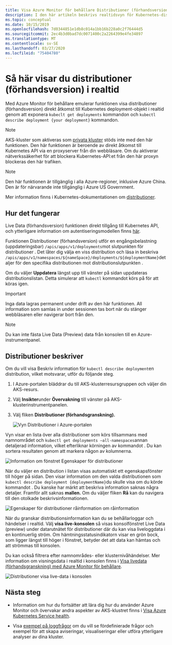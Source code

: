 ```yaml
---
title: Visa Azure Monitor för behållare Distributioner (förhandsversion) | Microsoft-dokument
description: I den här artikeln beskrivs realtidsvyn för Kubernetes-distributioner utan att använda kubectl i Azure Monitor för behållare.
ms.topic: conceptual
ms.date: 10/15/2019
ms.openlocfilehash: 7d0344851e1db8c014a1bb16b228a0c2f76444d5
ms.sourcegitcommit: 2ec4b3d0bad7dc0071400c2a2264399e4fe34897
ms.translationtype: MT
ms.contentlocale: sv-SE
ms.lasthandoff: 03/27/2020
ms.locfileid: "75404780"
---
```

# <a name="how-to-view-deployments-preview-in-real-time"></a>Så här visar du distributioner (förhandsversion) i realtid

Med Azure Monitor för behållare emulerar funktionen visa distributioner (förhandsversion) direkt åtkomst till Kubernetes deployment-objekt i realtid genom att exponera `kubeclt get deployments` kommandon och `kubectl describe deployment {your deployment}` kommandon. 

>[!NOTE]
>AKS-kluster som aktiveras som [privata kluster](https://azure.microsoft.com/updates/aks-private-cluster/) stöds inte med den här funktionen. Den här funktionen är beroende av direkt åtkomst till Kubernetes API via en proxyserver från din webbläsare. Om du aktiverar nätverkssäkerhet för att blockera Kubernetes-API:et från den här proxyn blockeras den här trafiken. 

>[!NOTE]
>Den här funktionen är tillgänglig i alla Azure-regioner, inklusive Azure China. Den är för närvarande inte tillgänglig i Azure US Government.

Mer information finns i Kubernetes-dokumentationen om [distributioner](https://kubernetes.io/docs/concepts/workloads/controllers/deployment/). 

## <a name="how-it-works"></a>Hur det fungerar

Live Data (förhandsversion) funktionen direkt tillgång till Kubernetes API, och ytterligare information om autentiseringsmodellen finns [här](https://kubernetes.io/docs/concepts/overview/kubernetes-api/). 

Funktionen Distributioner (förhandsversion) utför en engångsbelastning (uppdateringsbar) `/apis/apps/v1/deployments`mot slutpunkten för distributioner . Det låter dig välja en viss distribution och läsa in beskriva `/apis/apps/v1/namespaces/${nameSpace}/deployments/${deploymentName}`detaljer för den specifika distributionen mot distributionslutpunkten . 

Om du väljer **Uppdatera** längst upp till vänster på sidan uppdateras distributionslistan. Detta simulerar att `kubectl` kommandot körs på för att köras igen. 

>[!IMPORTANT]
>Inga data lagras permanent under drift av den här funktionen. All information som samlas in under sessionen tas bort när du stänger webbläsaren eller navigerar bort från den.  

>[!NOTE]
>Du kan inte fästa Live Data (Preview) data från konsolen till en Azure-instrumentpanel.

## <a name="deployments-describe"></a>Distributioner beskriver

Om du vill visa Beskriv information för `kubectl describe deployment`en distribution, vilket motsvarar, utför du följande steg.

1. I Azure-portalen bläddrar du till AKS-klusterresursgruppen och väljer din AKS-resurs.

2. Välj **Insikter**under **Övervakning** till vänster på AKS-klusterinstrumentpanelen. 

3. Välj fliken **Distributioner (förhandsgranskning).**

    ![Vyn Distributioner i Azure-portalen](./media/container-insights-livedata-deployments/deployment-view.png)

Vyn visar en lista över alla distributioner som körs tillsammans med namnområdet och `kubectl get deployments –all-namespaces`annan detaljerad information, vilket efterliknar körningen av kommandot . Du kan sortera resultaten genom att markera någon av kolumnerna. 

![Information om fönstret Egenskaper för distributioner](./media/container-insights-livedata-deployments/deployment-properties-pane-details.png)

När du väljer en distribution i listan visas automatiskt ett egenskapsfönster till höger på sidan. Den visar information om den valda distributionen som `kubectl describe deployment {deploymentName}`du skulle visa om du körde kommandot . Du kanske har märkt att beskriva information saknas några detaljer. Framför allt saknas **mallen.** Om du väljer fliken **Rå** kan du navigera till den otolkade beskrivsinformationen.  

![Egenskaper för distributioner råinformation om råinformation](./media/container-insights-livedata-deployments/deployment-properties-pane-raw.png)

När du granskar distributionsinformation kan du se behållarloggar och händelser i realtid. Välj **visa live-konsolen** så visas konsolfönstret Live Data (preview) under datarutnätet för distributioner där du kan visa liveloggdata i en kontinuerlig ström. Om hämtningsstatusindikatorn visar en grön bock, som ligger längst till höger i fönstret, betyder det att data kan hämtas och att strömmas till konsolen.

Du kan också filtrera efter namnområdes- eller klusternivåhändelser. Mer information om visningsdata i realtid i konsolen finns i [Visa livedata (förhandsgranskning) med Azure Monitor för behållare](container-insights-livedata-overview.md). 

![Distributioner visa live-data i konsolen](./media/container-insights-livedata-deployments/deployments-console-view-events.png)

## <a name="next-steps"></a>Nästa steg

- Information om hur du fortsätter att lära dig hur du använder Azure Monitor och övervakar andra aspekter av AKS-klustret finns i [Visa Azure Kubernetes Service health](container-insights-analyze.md).

- Visa [exempel på loggfrågor](container-insights-log-search.md#search-logs-to-analyze-data) om du vill se fördefinierade frågor och exempel för att skapa aviseringar, visualiseringar eller utföra ytterligare analyser av dina kluster.

